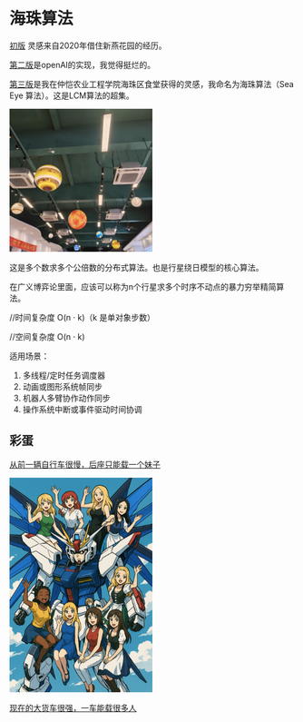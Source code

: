 # 海珠算法

[初版](v1) 灵感来自2020年借住新燕花园的经历。

[第二版](v2)是openAI的实现，我觉得挺烂的。

[第三版](v3)是我在仲恺农业工程学院海珠区食堂获得的灵感，我命名为海珠算法（Sea Eye 算法）。这是LCM算法的超集。

<img src="/docs/zhku.jpeg" alt="zhku" style="width:50%;" />

这是多个数求多个公倍数的分布式算法。也是行星绕日模型的核心算法。

在广义博弈论里面，应该可以称为n个行星求多个时序不动点的暴力穷举精简算法。

//时间复杂度 O(n · k)（k 是单对象步数）

//空间复杂度 O(n · k)

适用场景：

1. 多线程/定时任务调度器
1. 动画或图形系统帧同步
1. 机器人多臂协作动作同步
1. 操作系统中断或事件驱动时间协调

## 彩蛋

[从前一辆自行车很慢，后座只能载一个妹子](rich.go#L6)

<a href="https://www.youtube.com/watch?v=ACVJRLrXLwc&ab_channel=%E8%98%8B%E8%98%8B%E6%BE%8E%E6%BE%8EPINPINPONPON" target="_blank">
  <img src="/docs/sea_eye.png" alt="年轻又好看" style="max-width:700px;max-height:700px;width:50%; ">
</a>

[现在的大货车很强，一车能载很多人](rich.go#L18)
